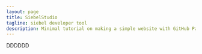 ```yaml
---
layout: page
title: SiebelStudio
tagline: siebel developer tool
description: Minimal tutorial on making a simple website with GitHub Pages
---
```


DDDDDD